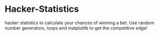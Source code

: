<h1>Hacker-Statistics</h1>
<p>hacker statistics to calculate your chances of winning a bet. Use random number generators, loops and matplotlib to get the competitive edge!</p>


